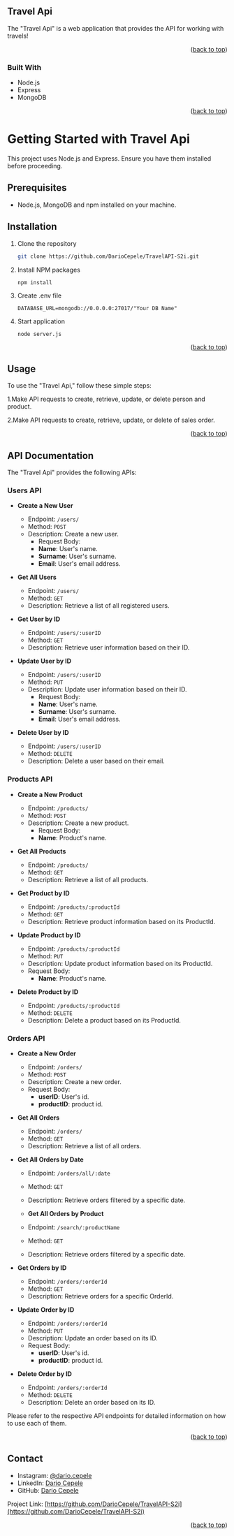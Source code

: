## Travel Api

The "Travel Api" is a web application that provides the API for working with travels!

<p align="right">(<a href="#readme-top">back to top</a>)</p>

### Built With

- Node.js
- Express
- MongoDB

<p align="right">(<a href="#readme-top">back to top</a>)</p>

# Getting Started with Travel Api

This project uses Node.js and Express. Ensure you have them installed before proceeding.

## Prerequisites

- Node.js, MongoDB and npm installed on your machine.

## Installation

1. Clone the repository

   ```sh
   git clone https://github.com/DarioCepele/TravelAPI-S2i.git

   ```

2. Install NPM packages

   ```
   npm install
   ```

3. Create .env file

   ```
   DATABASE_URL=mongodb://0.0.0.0:27017/"Your DB Name"
   ```

4. Start application
   ```
   node server.js
   ```
      <p align="right">(<a href="#readme-top">back to top</a>)</p>
   <!-- USAGE -->

## Usage

To use the "Travel Api," follow these simple steps:

1.Make API requests to create, retrieve, update, or delete person and product.

2.Make API requests to create, retrieve, update, or delete of sales order.

<p align="right">(<a href="#readme-top">back to top</a>)</p>

<!-- API DOCUMENTATION -->

## API Documentation

The "Travel Api" provides the following APIs:

### Users API

- **Create a New User**

  - Endpoint: `/users/`
  - Method: `POST`
  - Description: Create a new user.
    - Request Body:
    - **Name**: User's name.
    - **Surname**: User's surname.
    - **Email**: User's email address.

- **Get All Users**

  - Endpoint: `/users/`
  - Method: `GET`
  - Description: Retrieve a list of all registered users.

- **Get User by ID**

  - Endpoint: `/users/:userID`
  - Method: `GET`
  - Description: Retrieve user information based on their ID.

- **Update User by ID**

  - Endpoint: `/users/:userID`
  - Method: `PUT`
  - Description: Update user information based on their ID.
    - Request Body:
    - **Name**: User's name.
    - **Surname**: User's surname.
    - **Email**: User's email address.

- **Delete User by ID**
  - Endpoint: `/users/:userID`
  - Method: `DELETE`
  - Description: Delete a user based on their email.

### Products API

- **Create a New Product**

  - Endpoint: `/products/`
  - Method: `POST`
  - Description: Create a new product.
    - Request Body:
    - **Name**: Product's name.

- **Get All Products**

  - Endpoint: `/products/`
  - Method: `GET`
  - Description: Retrieve a list of all products.

- **Get Product by ID**

  - Endpoint: `/products/:productId`
  - Method: `GET`
  - Description: Retrieve product information based on its ProductId.

- **Update Product by ID**

  - Endpoint: `/products/:productId`
  - Method: `PUT`
  - Description: Update product information based on its ProductId.
  - Request Body:
    - **Name**: Product's name.

- **Delete Product by ID**
  - Endpoint: `/products/:productId`
  - Method: `DELETE`
  - Description: Delete a product based on its ProductId.

### Orders API

- **Create a New Order**

  - Endpoint: `/orders/`
  - Method: `POST`
  - Description: Create a new order.
  - Request Body:
    - **userID**: User's id.
    - **productID**: product id.

- **Get All Orders**

  - Endpoint: `/orders/`
  - Method: `GET`
  - Description: Retrieve a list of all orders.

- **Get All Orders by Date**

  - Endpoint: `/orders/all/:date`
  - Method: `GET`
  - Description: Retrieve orders filtered by a specific date.

  - **Get All Orders by Product**

  - Endpoint: `/search/:productName`
  - Method: `GET`
  - Description: Retrieve orders filtered by a specific date.

- **Get Orders by ID**

  - Endpoint: `/orders/:orderId`
  - Method: `GET`
  - Description: Retrieve orders for a specific OrderId.

- **Update Order by ID**

  - Endpoint: `/orders/:orderId`
  - Method: `PUT`
  - Description: Update an order based on its ID.
  - Request Body:
    - **userID**: User's id.
    - **productID**: product id.

- **Delete Order by ID**
  - Endpoint: `/orders/:orderId`
  - Method: `DELETE`
  - Description: Delete an order based on its ID.

Please refer to the respective API endpoints for detailed information on how to use each of them.

<p align="right">(<a href="#readme-top">back to top</a>)</p>


<!-- CONTACT -->

## Contact

- Instagram: [@dario.cepele](https://www.instagram.com/dario.cepele/)
- LinkedIn: [Dario Cepele](https://www.linkedin.com/in/Dario-Cepele/)
- GitHub: [Dario Cepele](https://github.com/DarioCepele)

Project Link: [https://github.com/DarioCepele/TravelAPI-S2i](https://github.com/DarioCepele/TravelAPI-S2i)

<p align="right">(<a href="#readme-top">back to top</a>)</p>
